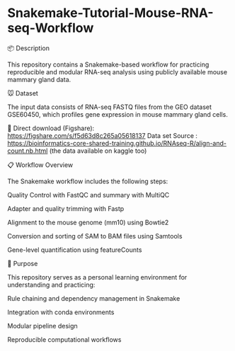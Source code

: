 # Snakemake-Tutorial-Mouse-RNA-seq-Workflow

📦 Description

This repository contains a Snakemake-based workflow for practicing reproducible and modular RNA-seq analysis using publicly available mouse mammary gland data.

🐭 Dataset

The input data consists of RNA-seq FASTQ files from the GEO dataset GSE60450, which profiles gene expression in mouse mammary gland cells.

🔗 Direct download (Figshare): https://figshare.com/s/f5d63d8c265a05618137
Data set Source : https://bioinformatics-core-shared-training.github.io/RNAseq-R/align-and-count.nb.html (the data available on kaggle too)

📋 Workflow Overview

The Snakemake workflow includes the following steps:

Quality Control with FastQC and summary with MultiQC

Adapter and quality trimming with Fastp

Alignment to the mouse genome (mm10) using Bowtie2

Conversion and sorting of SAM to BAM files using Samtools

Gene-level quantification using featureCounts

🧪 Purpose

This repository serves as a personal learning environment for understanding and practicing:

Rule chaining and dependency management in Snakemake

Integration with conda environments

Modular pipeline design

Reproducible computational workflows
